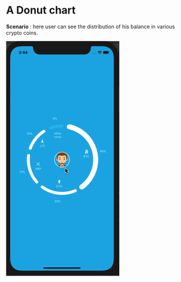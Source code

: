 # A Donut chart

**Scenario** : here user can see the distribution of his balance in various crypto coins.  
    
<img src="https://github.com/Rahul4ios/Test/blob/master/donutChart.gif" width="308" height="638" />

